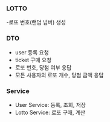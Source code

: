 ### LOTTO 
-로또 번호(랜덤 넘버) 생성

### DTO
- user 등록 요청
- ticket 구매 요청
- 로또 번호, 당첨 여부 응답
- 모든 사용자의 로또 개수, 당첨 금액 응답

### Service
- User Service: 등록, 조회, 저장
- Lotto Service: 로또 구매, 계산


  